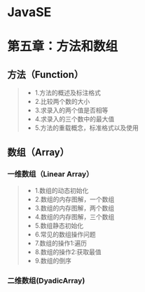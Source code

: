 ﻿# JavaSE

# 第五章：方法和数组
## 方法（Function）
> * 1.方法的概述及标注格式
> * 2.比较两个数的大小
> * 3.求录入的两个值是否相等
> * 4.求录入的三个数中的最大值
> * 5.方法的重载概念，标准格式以及使用

## 数组（Array）
### 一维数组（Linear Array）
> * 1.数组的动态初始化
> * 2.数组的内存图解，一个数组
> * 3.数组的内存图解，两个数组
> * 4.数组的内存图解，三个数组
> * 5.数组静态初始化
> * 6.常见的数组操作问题
> * 7.数组的操作1:遍历
> * 8.数组的操作2:获取最值
> * 9.数组的倒序

### 二维数组(DyadicArray)




